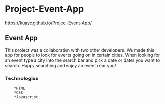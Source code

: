 # Project-Event-App
https://kuayc.github.io/Project-Event-App/

## Event App

This project was a collaboration with two other developers. We made this app for people to look for events going on in certain cities. When looking for an event type a city into the search bar and pick a date or dates you want to search. Happy searching and enjoy an event near you!

### Technologies

        *HTML
        *CSS
        *Javascript
